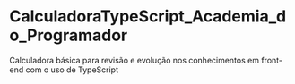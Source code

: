 # CalculadoraTypeScript_Academia_do_Programador
 Calculadora básica para revisão e evolução nos conhecimentos em front-end com o uso de TypeScript 
